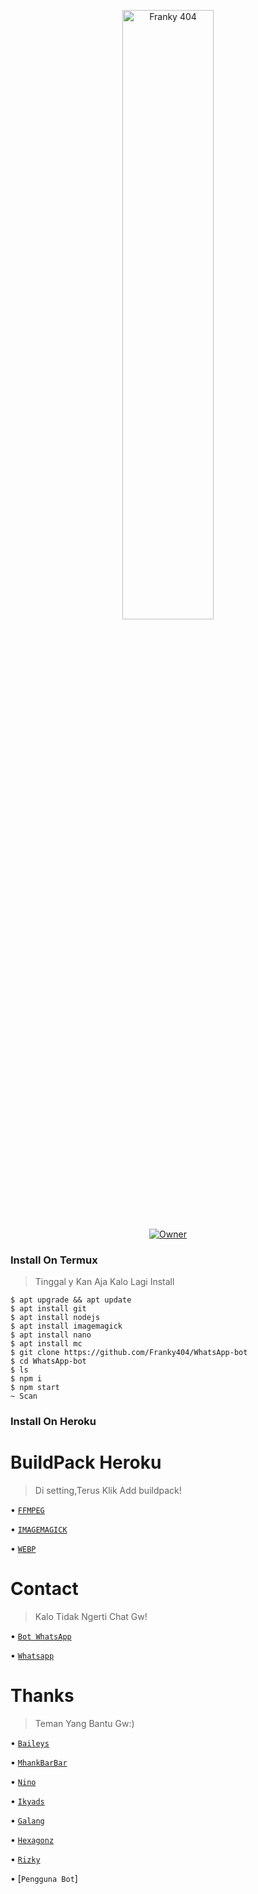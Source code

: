 <p align="center">
    <img src="https://telegra.ph/file/4b4bf1ecd94c04bc0ece6.jpg" width="54%" height="50%" alt="Franky 404"/>
    <br>
    <a href="https://wa.me/6283183586629?text=hai"><img title="Owner" src="https://img.shields.io/badge/Creator-Franky-black?style=for-the-badge&logo=windows"></a>
</p>

### Install On Termux
>Tinggal y Kan Aja
Kalo Lagi Install
```
$ apt upgrade && apt update
$ apt install git
$ apt install nodejs
$ apt install imagemagick
$ apt install nano
$ apt install mc
$ git clone https://github.com/Franky404/WhatsApp-bot
$ cd WhatsApp-bot
$ ls
$ npm i
$ npm start
~ Scan 
```
### Install On Heroku

# BuildPack Heroku
>Di setting,Terus Klik Add buildpack!

• [`FFMPEG`](https://github.com/jonathanong/heroku-buildpack-ffmpeg-latest.git)

• [`IMAGEMAGICK`](https://github.com/DuckyTeam/heroku-buildpack-imagemagick.git)

• [`WEBP`](https://github.com/clhuang/heroku-buildpack-webp-binaries)

# Contact
>Kalo Tidak Ngerti Chat Gw!

• [`Bot WhatsApp`](https://wa.me/14453006449?text=/help)

• [`Whatsapp`](https://wa.me/6283183586629?text=halo+bang)

 
# Thanks
>Teman Yang Bantu Gw:)

• [`Baileys`](https://github.com/adiwajshing/baileys)

• [`MhankBarBar`](https://github.com/MhankBarBar)

• [`Nino`](https://github.com/ultimareall)

• [`Ikyads`](https://github.com/rizkiadiasa)

• [`Galang`](https://github.com/zobin33)

• [`Hexagonz`](https://github.com/Hexagonz)

• [`Rizky`](https://github.com/Rizky878)

• [`Pengguna Bot`]
